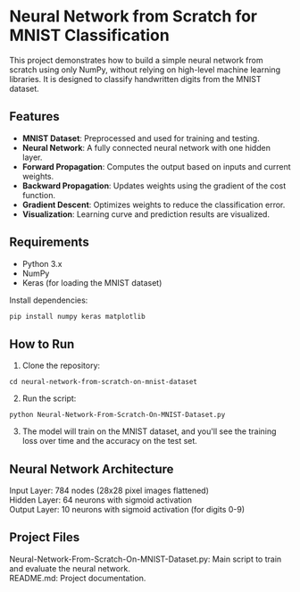 # Neural Network from Scratch for MNIST Classification

This project demonstrates how to build a simple neural network from scratch using only NumPy, without relying on high-level machine learning libraries. It is designed to classify handwritten digits from the MNIST dataset.

## Features

- **MNIST Dataset**: Preprocessed and used for training and testing.
- **Neural Network**: A fully connected neural network with one hidden layer.
- **Forward Propagation**: Computes the output based on inputs and current weights.
- **Backward Propagation**: Updates weights using the gradient of the cost function.
- **Gradient Descent**: Optimizes weights to reduce the classification error.
- **Visualization**: Learning curve and prediction results are visualized.

## Requirements

- Python 3.x
- NumPy
- Keras (for loading the MNIST dataset)

Install dependencies:

```bash
pip install numpy keras matplotlib
```

## How to Run

1. Clone the repository:

```git clone git@github.com:gajjar-ronak/neural-network-from-scratch-on-mnist-dataset.git
cd neural-network-from-scratch-on-mnist-dataset
```

2. Run the script:

```
python Neural-Network-From-Scratch-On-MNIST-Dataset.py
```

3. The model will train on the MNIST dataset, and you'll see the training loss over time and the accuracy on the test set.

## Neural Network Architecture

Input Layer: 784 nodes (28x28 pixel images flattened) \
Hidden Layer: 64 neurons with sigmoid activation \
Output Layer: 10 neurons with sigmoid activation (for digits 0-9)

## Project Files

Neural-Network-From-Scratch-On-MNIST-Dataset.py: Main script to train and evaluate the neural network. \
README.md: Project documentation.
